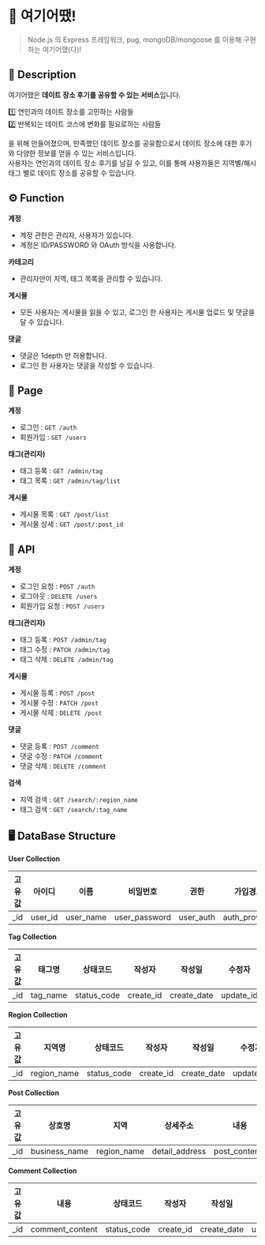 # :eyes: 여기어땠!

> Node.js 의 Express 프레임워크, pug, mongoDB/mongoose 를 이용해 구현하는 여기어땠(다)!

## :memo: Description

여기어땠은 **데이트 장소 후기를 공유할 수 있는 서비스**입니다.

:one: 연인과의 데이트 장소를 고민하는 사람들  
:two: 반복되는 데이트 코스에 변화를 필요로하는 사람들

을 위해 만들어졌으며, 만족했던 데이트 장소를 공유함으로서 데이트 장소에 대한 후기와 다양한 정보를 얻을 수 있는 서비스입니다.  
사용자는 연인과의 데이트 장소 후기를 남길 수 있고, 이를 통해 사용자들은 지역별/해시태그 별로 데이트 장소를 공유할 수 있습니다.

## :gear: Function

**계정**

- 계정 관한은 관리자, 사용자가 있습니다.
- 계정은 ID/PASSWORD 와 OAuth 방식을 사용합니다.

**카테고리**

- 관리자만이 지역, 태그 목록을 관리할 수 있습니다.

**게시물**

- 모든 사용자는 게시물을 읽을 수 있고, 로그인 한 사용자는 게시물 업로드 및 댓글을 달 수 있습니다.

**댓글**

- 댓글은 1depth 만 허용합니다.
- 로그인 한 사용자는 댓글을 작성할 수 있습니다.

## :page_with_curl: Page

**계정**

- 로그인 : `GET /auth`
- 회원가입 : `GET /users`

**태그(관리자)**

- 태그 등록 : `GET /admin/tag`
- 태그 목록 : `GET /admin/tag/list`

**게시물**

- 게시물 목록 : `GET /post/list`
- 게시물 상세 : `GET /post/:post_id`

## :page_facing_up: API

**계정**

- 로그인 요청 : `POST /auth`
- 로그아웃 : `DELETE /users`
- 회원가입 요청 : `POST /users`

**태그(관리자)**

- 태그 등록 : `POST /admin/tag`
- 태그 수정 : `PATCH /admin/tag`
- 태그 삭제 : `DELETE /admin/tag`

**게시물**

- 게시물 등록 : `POST /post`
- 게시물 수정 : `PATCH /post`
- 게시물 삭제 : `DELETE /post`

**댓글**

- 댓글 등록 : `POST /comment`
- 댓글 수정 : `PATCH /comment`
- 댓글 삭제 : `DELETE /comment`

**검색**

- 지역 검색 : `GET /search/:region_name`
- 태그 검색 : `GET /search/:tag_name`

## :desktop_computer: DataBase Structure

**User Collection**

| 고유값 | 아이디  |   이름    |   비밀번호    |   권한    |   가입경로    |  상태코드   |
| :----: | :-----: | :-------: | :-----------: | :-------: | :-----------: | :---------: |
|  \_id  | user_id | user_name | user_password | user_auth | auth_provider | status_code |

**Tag Collection**

| 고유값 |  태그명  |  상태코드   |  작성자   |   작성일    |  수정자   |   수정일    |
| :----: | :------: | :---------: | :-------: | :---------: | :-------: | :---------: |
|  \_id  | tag_name | status_code | create_id | create_date | update_id | update_date |

**Region Collection**

| 고유값 |   지역명    |  상태코드   |  작성자   |   작성일    |  수정자   |   수정일    |
| :----: | :---------: | :---------: | :-------: | :---------: | :-------: | :---------: |
|  \_id  | region_name | status_code | create_id | create_date | update_id | update_date |

**Post Collection**

| 고유값 |    상호명     |    지역     |    상세주소    |     내용      |    별점     |   태그   |  상태코드   |  작성자   |   작성일    |  수정자   | 수정일      |
| :----: | :-----------: | :---------: | :------------: | :-----------: | :---------: | :------: | :---------: | :-------: | :---------: | :-------: | ----------- |
|  \_id  | business_name | region_name | detail_address | post_contents | star_rating | tag_list | status_code | create_id | create_date | update_id | update_date |

**Comment Collection**

| 고유값 |      내용       |  상태코드   |  작성자   |   작성일    |  수정자   |   수정일    |
| :----: | :-------------: | :---------: | :-------: | :---------: | :-------: | :---------: |
|  \_id  | comment_content | status_code | create_id | create_date | update_id | update_date |
